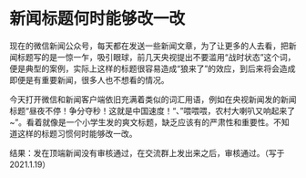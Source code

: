 # 新闻标题何时能够改一改

现在的微信新闻公众号，每天都在发送一些新闻文章，为了让更多的人去看，把新闻标题写的是一惊一乍，吸引眼球，前几天央视提出不要滥用“战时状态”这个词，便是典型的案例，实际上这样的标题很容易造成“狼来了”的效应，到后来将会造成即便是有重要新闻，很多人也不想看的情况。

今天打开微信和新闻客户端依旧充满着类似的词汇用语，例如在央视新闻发的新闻标题“昼夜不停！争分夺秒！这就是中国速度！“、”喂喂喂，农村大喇叭又响起来了~”。看着就像是一个小学生发的爽文标题，缺乏应该有的严肃性和重要性。不知道这样的标题习惯何时能够改一改。



结果：发在顶端新闻没有审核通过，在交流群上发出来之后，审核通过。（写于2021.1.19）

